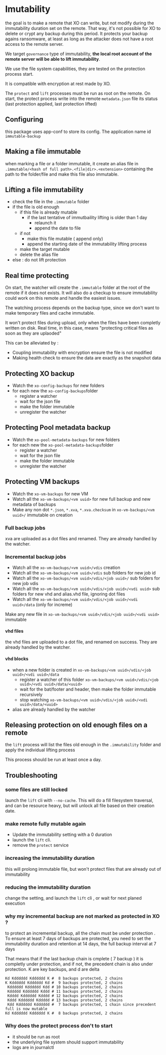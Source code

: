 # Imutability

the goal is to make a remote that XO can write, but not modify during the immutability duration set on the remote. That way, it's not possible for XO to delete or crypt any backup during this period. It protects your backup agains ransomware, at least as long as the attacker does not have a root access to the remote server.

We target `governance` type of immutability, **the local root account of the remote server will be able to lift immutability**.

We use the file system capabilities, they are tested on the protection process start.

It is compatible with encryption at rest made by XO.

The `protect` and `lift` processes must be run as root on the remote. On start, the protect process write into the remote `metadata.json` file its status (last protection applied, last protection lifted)

## Configuring

this package uses app-conf to store its config. The application name id `immutable-backup`

## Making a file immutable

when marking a file or a folder immutable, it create an alias file in `.immutable/<hash of full path>.<file|dir>.<extension>` containing the path to the folder/file and make this file also immutable.

## Lifting a file immutability

- check the file in the `.immutable` folder
- if the file is old enough
  - if this file is already mutable
    - if the last tentative of immutbaility lifting is older than 1 day
      - relaunch it
      - append the date to file
  - if not
    - make this file mutable ( append only)
    - append the starting date of the immutability lifting process
  - make the target mutable
  - delete the alias file
- else : do not lift protection

## Real time protecting

On start, the watcher will create the `.immutable` folder at the root of the remote if it does not exists.
It will also do a checkup to ensure immutability could work on this remote and handle the easiest issues.

The watching process depends on the backup type, since we don't want to make temporary files and cache immutable.

It won't protect files during upload, only when the files have been completly written on disk. Real time, in this case, means "protecting critical files as soon as they are uplaoded"

This can be alleviated by :

- Coupling immutability with encryption ensure the file is not modified
- Making health check to ensure the data are exactly as the snapshot data

## Protecting XO backup

- Watch the `xo-config-backups` for new folders
- for each new the `xo-config-backups`folder
  - register a watcher
  - wait for the json file
  - make the folder immutable
  - unregister the watcher

## Protecting Pool metadata backup

- Watch the `xo-pool-metadata-backups` for new folders
- for each new the `xo-pool-metadata-backups`folder
  - register a watcher
  - wait for the json file
  - make the folder immutable
  - unregister the watcher

## Protecting VM backups

- Watch the `xo-vm-backups` for new VM
- Watch all the `xo-vm-backups/<vm uuid>` for new full backup and new metadata of backups
- Make any non dot `*.json`, `*.xva`, `*.xva.checksum` in `xo-vm-backups/<vm uuid>/` immutable on creation

### Full backup jobs

xva are uploaded as a dot files and renamed. They are already handled by the watcher.

### Incremental backup jobs

- Watch all the `xo-vm-backups/<vm uuid>/vdis` creation
- Watch all the `xo-vm-backups/<vm uuid>/vdis` sub folders for new job id
- Watch all the `xo-vm-backups/<vm uuid>/vdis/<job uuid>/` sub folders for new job vdis
- Watch all the `xo-vm-backups/<vm uuid>/vdis/<job uuid>/<vdi uuid>` sub folders for new vhd and alias.vhd file, ignoring dot files
- Watch all the `xo-vm-backups/<vm uuid>/vdis/<job uuid>/<vdi uuid>/data` (only for increme)

Make any new file in `xo-vm-backups/<vm uuid>/vdis/<job uuid>/<vdi uuid>` immutable

#### vhd files

the vhd files are uploaded to a dot file, and renamed on success. They are already handled by the watcher.

#### vhd blocks

- when a new folder is created in `xo-vm-backups/<vm uuid>/vdis/<job uuid>/<vdi uuid>/data`
  - register a watcher of this folder `xo-vm-backups/<vm uuid>/vdis/<job uuid>/<vdi uuid>/data/<uuid>`
  - wait for the bat/footer and header, then make the folder immutable recursively
  - stop watching `xo-vm-backups/<vm uuid>/vdis/<job uuid>/<vdi uuid>/data/<uuid>`
- alias are already handled by the watcher

## Releasing protection on old enough files on a remote

the `lift` process will list the files old enough in the `.immutability` folder and apply the individual lifting process

This process should be run at least once a day.

## Troubleshooting

### some files are still locked

launch the `lift` cli with `--no-cache`. This will do a fill filesystem traversal, and can be resource heavy, but will unlock all file based on their creation date.

### make remote fully mutable again

- Update the immutability setting with a 0 duration
- launch the `lift` cli.
- remove the `protect` service

### increasing the immutability duration

this will prolong immutable file, but won't protect files that are already out of immutability

### reducing the immutability duration

change the setting, and launch the `lift` cli , or wait for next planed execution

### why my incremental backup are not marked as protected in XO ?

to protect an incremental backup, all the chain must be under protection . To ensure at least 7 days of backups are protected, you need to set the immutability duration and retention at 14 days, the full backup interval at 7 days

That means that if the last backup chain is cmplete ( 7 backup ) it is completly under protection, and if not, the precedent chain is also under protection. K are key backups, and d are delta

```
Kd Kdddddd Kdddddd K #  8 backups protected, 2 chains
K Kdddddd Kdddddd Kd #  9 backups protected, 2 chains
 Kdddddd Kdddddd Kdd # 10 backups protected, 2 chains
 Kddddd Kdddddd Kddd # 11 backups protected, 2 chains
 Kdddd Kdddddd Kdddd # 12 backups protected, 2 chains
 Kddd Kdddddd Kddddd # 13 backups protected, 2 chains
 Kdd Kdddddd Kdddddd #  7 backups protected, 1 chain since precedent full is now mutable
Kd Kdddddd Kdddddd K #  8 backups protected, 2 chains
```

### Why does the protect process don't to start

- it should be run as root
- the underlying file system should support immutability
- logs are in journalctl
